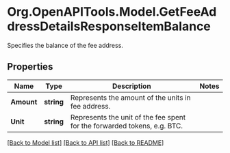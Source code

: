 # Org.OpenAPITools.Model.GetFeeAddressDetailsResponseItemBalance
Specifies the balance of the fee address.

## Properties

Name | Type | Description | Notes
------------ | ------------- | ------------- | -------------
**Amount** | **string** | Represents the amount of the units in fee address. | 
**Unit** | **string** | Represents the unit of the fee spent for the forwarded tokens, e.g. BTC. | 

[[Back to Model list]](../README.md#documentation-for-models) [[Back to API list]](../README.md#documentation-for-api-endpoints) [[Back to README]](../README.md)

